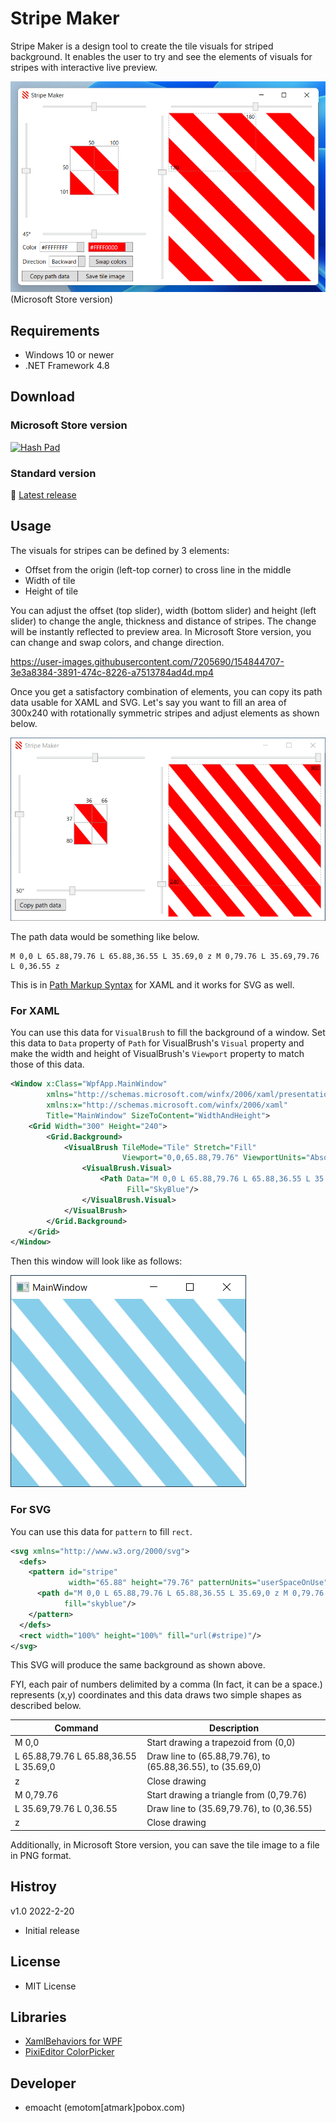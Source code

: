 ﻿# Stripe Maker

Stripe Maker is a design tool to create the tile visuals for striped background. It enables the user to try and see the elements of visuals for stripes with interactive live preview.

![Screenshot](Images/StripeMaker-1.png)<br />
(Microsoft Store version)

## Requirements

 * Windows 10 or newer
 * .NET Framework 4.8

## Download

### Microsoft Store version

<a href='//www.microsoft.com/store/apps/9nv83vmn99tr?cid=storebadge&ocid=badge'><img src='https://developer.microsoft.com/store/badges/images/English_get-it-from-MS.png' alt='Hash Pad' width='142px' height='52px'/></a>

### Standard version

:floppy_disk: <a href="https://github.com/emoacht/StripeMaker/releases/latest">Latest release</a>

## Usage

The visuals for stripes can be defined by 3 elements:

 * Offset from the origin (left-top corner) to cross line in the middle
 * Width of tile
 * Height of tile

You can adjust the offset (top slider), width (bottom slider) and height (left slider) to change the angle, thickness and distance of stripes. The change will be instantly reflected to preview area. In Microsoft Store version, you can change and swap colors, and change direction.

https://user-images.githubusercontent.com/7205690/154844707-3e3a8384-3891-474c-8226-a7513784ad4d.mp4

Once you get a satisfactory combination of elements, you can copy its path data usable for XAML and SVG. Let's say you want to fill an area of 300x240 with rotationally symmetric stripes and adjust elements as shown below. 

![Screenshot](Images/StripeMaker-4a.png)

The path data would be something like below.

```
M 0,0 L 65.88,79.76 L 65.88,36.55 L 35.69,0 z M 0,79.76 L 35.69,79.76 L 0,36.55 z
```

This is in [Path Markup Syntax](https://docs.microsoft.com/en-us/dotnet/desktop/wpf/graphics-multimedia/path-markup-syntax) for XAML and it works for SVG as well.

### For XAML

You can use this data for `VisualBrush` to fill the background of a window. Set this data to `Data` property of `Path` for VisualBrush's `Visual` property and make the width and height of VisualBrush's `Viewport` property to match those of this data.

```xml
<Window x:Class="WpfApp.MainWindow"
        xmlns="http://schemas.microsoft.com/winfx/2006/xaml/presentation"
        xmlns:x="http://schemas.microsoft.com/winfx/2006/xaml"
        Title="MainWindow" SizeToContent="WidthAndHeight">
    <Grid Width="300" Height="240">
        <Grid.Background>
            <VisualBrush TileMode="Tile" Stretch="Fill"
                         Viewport="0,0,65.88,79.76" ViewportUnits="Absolute">
                <VisualBrush.Visual>
                    <Path Data="M 0,0 L 65.88,79.76 L 65.88,36.55 L 35.69,0 z M 0,79.76 L 35.69,79.76 L 0,36.55 z"
                          Fill="SkyBlue"/>
                </VisualBrush.Visual>
            </VisualBrush>
        </Grid.Background>
    </Grid>
</Window>
```

Then this window will look like as follows:

![Screenshot](Images/StripeMaker-4b.png)

### For SVG

You can use this data for `pattern` to fill `rect`.

```xml
<svg xmlns="http://www.w3.org/2000/svg">
  <defs>
    <pattern id="stripe"
             width="65.88" height="79.76" patternUnits="userSpaceOnUse">
      <path d="M 0,0 L 65.88,79.76 L 65.88,36.55 L 35.69,0 z M 0,79.76 L 35.69,79.76 L 0,36.55 z"
            fill="skyblue"/>
    </pattern>
  </defs>
  <rect width="100%" height="100%" fill="url(#stripe)"/>
</svg>
```

This SVG will produce the same background as shown above.

FYI, each pair of numbers delimited by a comma (In fact, it can be a space.) represents (x,y) coordinates and this data draws two simple shapes as described below.

| Command                               | Description                                                |
|---------------------------------------|------------------------------------------------------------|
| M 0,0                                 | Start drawing a trapezoid from (0,0)                       |
| L 65.88,79.76 L 65.88,36.55 L 35.69,0 | Draw line to (65.88,79.76), to (65.88,36.55), to (35.69,0) |
| z                                     | Close drawing                                              |
| M 0,79.76                             | Start drawing a triangle from (0,79.76)                    |
| L 35.69,79.76 L 0,36.55               | Draw line to (35.69,79.76), to (0,36.55)                   |
| z                                     | Close drawing                                              |

Additionally, in Microsoft Store version, you can save the tile image to a file in PNG format.

## Histroy

v1.0 2022-2-20

 - Initial release

## License

 - MIT License

## Libraries

 - [XamlBehaviors for WPF](https://github.com/microsoft/XamlBehaviorsWpf)
 - [PixiEditor ColorPicker](https://github.com/PixiEditor/ColorPicker)

## Developer

 - emoacht (emotom[atmark]pobox.com)
 